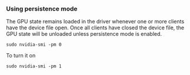### Using persistence mode 

The GPU state remains loaded in the driver whenever one or more clients have the device file open. Once all clients have closed the device file, the GPU state will be unloaded unless persistence mode is enabled.


``` sudo nvidia-smi -pm 0 ```

To turn it on

```sudo nvidia-smi -pm 1```
